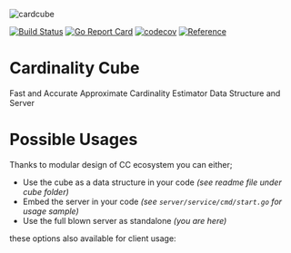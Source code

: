 ![cardcube](https://user-images.githubusercontent.com/609775/80227305-212b0b80-8656-11ea-89cd-f29394b06e37.png)

[![Build Status](https://travis-ci.org/bahadrix/cardinalitycube.svg?branch=master)](https://travis-ci.org/bahadrix/cardinalitycube) [![Go Report Card](https://goreportcard.com/badge/github.com/bahadrix/cardinalitycube)](https://goreportcard.com/report/github.com/bahadrix/cardinalitycube) [![codecov](https://codecov.io/gh/bahadrix/cardinalitycube/branch/master/graph/badge.svg)](https://codecov.io/gh/bahadrix/cardinalitycube) [![Reference](https://img.shields.io/badge/go.dev-reference-007d9c?logo=go&logoColor=white)](https://pkg.go.dev/github.com/bahadrix/cardinalitycube?tab=subdirectories) 


# Cardinality Cube 
Fast and Accurate Approximate Cardinality Estimator Data Structure and Server


# Possible Usages
Thanks to modular design of CC ecosystem you can either;
- Use the cube as a data structure in your code *(see readme file under cube folder)*
- Embed the server in your code *(see `server/service/cmd/start.go` for usage sample)*
- Use the full blown server as standalone *(you are here)*

these options also available for client usage:
